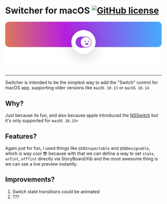 # Switcher for macOS [![GitHub license](https://img.shields.io/badge/license-MIT-lightgrey.svg)](https://raw.githubusercontent.com/ruiaureliano/Switcher/master/LICENSE)
![](images/header.png)

---

Switcher is intended to be the simplest way to add the "Switch" control for macOS app, supporting older versions like `macOS 10.13` or `macOS 10.14`

## Why?

Just because its fun, and also because apple introduced the [NSSwitch](https://developer.apple.com/documentation/appkit/nsswitch) but it's only supported for `macOS 10.15+`

## Features?

Again just for fun, I used things like `@IBInspectable` and `@IBDesignable`, which is way cool 😎 because with that we can define a way to set `state`, `onTint`, `offTint` directly via StoryBoard/Xib and the most awesome thing is we can see a live preview instantly.

## Improvements?

1. Switch state transitions could be animated
1. ???
